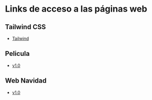 # Links de acceso a las páginas web

## Tailwind CSS
- [Tailwind](http://sempereluismi.github.io/tailwind)
 
## Pelicula

- [v1.0](https://sempereluismi.github.io/pelicula/v1.0/)

## Web Navidad

- [v1.0](https://sempereluismi.github.io/navidad/)

